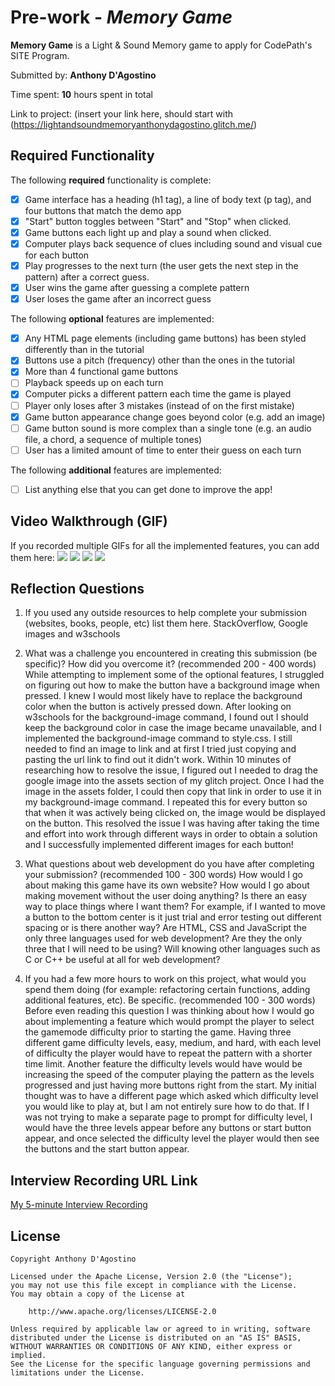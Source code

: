 # Pre-work - *Memory Game*

**Memory Game** is a Light & Sound Memory game to apply for CodePath's SITE Program. 

Submitted by: **Anthony D'Agostino**

Time spent: **10** hours spent in total

Link to project: (insert your link here, should start with (https://lightandsoundmemoryanthonydagostino.glitch.me/)

## Required Functionality

The following **required** functionality is complete:

* [X] Game interface has a heading (h1 tag), a line of body text (p tag), and four buttons that match the demo app
* [X] "Start" button toggles between "Start" and "Stop" when clicked. 
* [X] Game buttons each light up and play a sound when clicked. 
* [X] Computer plays back sequence of clues including sound and visual cue for each button
* [X] Play progresses to the next turn (the user gets the next step in the pattern) after a correct guess. 
* [X] User wins the game after guessing a complete pattern
* [X] User loses the game after an incorrect guess

The following **optional** features are implemented:

* [X] Any HTML page elements (including game buttons) has been styled differently than in the tutorial
* [X] Buttons use a pitch (frequency) other than the ones in the tutorial
* [X] More than 4 functional game buttons
* [ ] Playback speeds up on each turn
* [X] Computer picks a different pattern each time the game is played
* [ ] Player only loses after 3 mistakes (instead of on the first mistake)
* [X] Game button appearance change goes beyond color (e.g. add an image)
* [ ] Game button sound is more complex than a single tone (e.g. an audio file, a chord, a sequence of multiple tones)
* [ ] User has a limited amount of time to enter their guess on each turn

The following **additional** features are implemented:

- [ ] List anything else that you can get done to improve the app!

## Video Walkthrough (GIF)

If you recorded multiple GIFs for all the implemented features, you can add them here:
![](http://g.recordit.co/lvKMQtCHd7.gif)
![](http://g.recordit.co/Tw6dPl7sqL.gif)
![](gif3-link-here)
![](gif4-link-here)

## Reflection Questions
1. If you used any outside resources to help complete your submission (websites, books, people, etc) list them here. 
StackOverflow, Google images and w3schools

2. What was a challenge you encountered in creating this submission (be specific)? How did you overcome it? (recommended 200 - 400 words) 
While attempting to implement some of the optional features, I struggled on figuring out how to make the button have a background image when pressed. I knew I would most likely have to replace the background color when the button is actively pressed down. After looking on w3schools for the background-image command, I found out I should keep the background color in case the image became unavailable, and I implemented the background-image command to style.css. I still needed to find an image to link and at first I tried just copying and pasting the url link to find out it didn't work. Within 10 minutes of researching how to resolve the issue, I figured out I needed to drag the google image into the assets section of my glitch project. Once I had the image in the assets folder, I could then copy that link in order to use it in my background-image command. I repeated this for every button so that when it was actively being clicked on, the image would be displayed on the button. This resolved the issue I was having after taking the time and effort into work through different ways in order to obtain a solution and I successfully implemented different images for each button!

3. What questions about web development do you have after completing your submission? (recommended 100 - 300 words) 
How would I go about making this game have its own website? How would I go about making movement without the user doing anything? Is there an easy way to place things where I want them? For example, if I wanted to move a button to the bottom center is it just trial and error testing out different spacing or is there another way? Are HTML, CSS and JavaScript the only three languages used for web development? Are they the only three that I will need to be using? Will knowing other languages such as C or C++ be useful at all for web development?

4. If you had a few more hours to work on this project, what would you spend them doing (for example: refactoring certain functions, adding additional features, etc). Be specific. (recommended 100 - 300 words) 
Before even reading this question I was thinking about how I would go about implementing a feature which would prompt the player to select the gamemode difficulty prior to starting the game. Having three different game difficulty levels, easy, medium, and hard, with each level of difficulty the player would have to repeat the pattern with a shorter time limit. Another feature the difficulty levels would have would be increasing the speed of the computer playing the pattern as the levels progressed and just having more buttons right from the start. My initial thought was to have a different page which asked which difficulty level you would like to play at, but I am not entirely sure how to do that. If I was not trying to make a separate page to prompt for difficulty level, I would have the three levels appear before any buttons or start button appear, and once selected the difficulty level the player would then see the buttons and the start button appear.


## Interview Recording URL Link

[My 5-minute Interview Recording](https://youtu.be/BU8T0L_UJVI)


## License

    Copyright Anthony D'Agostino

    Licensed under the Apache License, Version 2.0 (the "License");
    you may not use this file except in compliance with the License.
    You may obtain a copy of the License at

        http://www.apache.org/licenses/LICENSE-2.0

    Unless required by applicable law or agreed to in writing, software
    distributed under the License is distributed on an "AS IS" BASIS,
    WITHOUT WARRANTIES OR CONDITIONS OF ANY KIND, either express or implied.
    See the License for the specific language governing permissions and
    limitations under the License.
